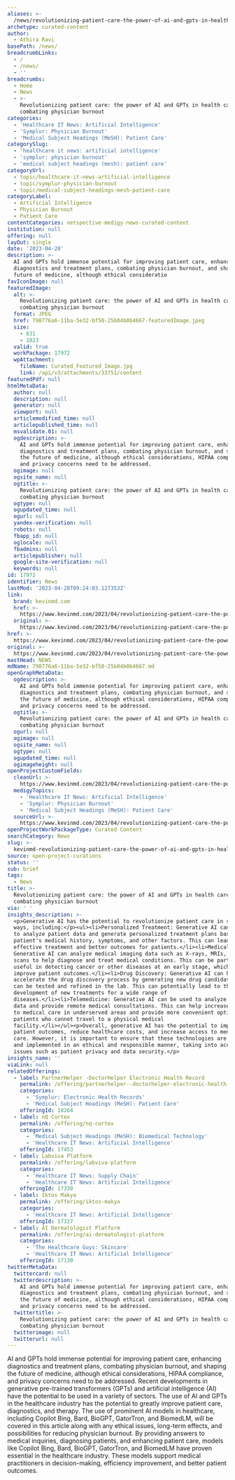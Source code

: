 ```yaml
---
aliases: >-
  /news/revolutionizing-patient-care-the-power-of-ai-and-gpts-in-health-care-and-combating-physician-burnout
archetype: curated-content
author:
  - Athira Ravi
basePath: /news/
breadcrumbLinks:
  - /
  - /news/
  - ''
breadcrumbs:
  - Home
  - News
  - >-
    Revolutionizing patient care: the power of AI and GPTs in health care and
    combating physician burnout
categories:
  - 'Healthcare IT News: Artificial Intelligence'
  - 'Symplur: Physician Burnout'
  - 'Medical Subject Headings (MeSH): Patient Care'
categorySlug:
  - 'healthcare it news: artificial intelligence'
  - 'symplur: physician burnout'
  - 'medical subject headings (mesh): patient care'
categoryUrl:
  - topic/healthcare-it-news-artificial-intelligence
  - topic/symplur-physician-burnout
  - topic/medical-subject-headings-mesh-patient-care
categoryLabel:
  - Artificial Intelligence
  - Physician Burnout
  - Patient Care
contentCategories: netspective-medigy-news-curated-content
institution: null
offering: null
layOut: single
date: '2023-04-28'
description: >-
  AI and GPTs hold immense potential for improving patient care, enhancing
  diagnostics and treatment plans, combating physician burnout, and shaping the
  future of medicine, although ethical consideratio
favIconImage: null
featuredImage:
  alt: >-
    Revolutionizing patient care: the power of AI and GPTs in health care and
    combating physician burnout
  format: JPEG
  href: 798776a6-11ba-5e32-bf50-25b04b0b4667-featuredImage.jpeg
  size:
    - 631
    - 1023
  valid: true
  workPackage: 17972
  wpAttachment:
    fileName: Curated_Featured_Image.jpg
    link: /api/v3/attachments/33751/content
featuredPdf: null
htmlMetaData:
  author: null
  description: null
  generator: null
  viewport: null
  articlemodified_time: null
  articlepublished_time: null
  msvalidate.01: null
  ogdescription: >-
    AI and GPTs hold immense potential for improving patient care, enhancing
    diagnostics and treatment plans, combating physician burnout, and shaping
    the future of medicine, although ethical considerations, HIPAA compliance,
    and privacy concerns need to be addressed.
  ogimage: null
  ogsite_name: null
  ogtitle: >-
    Revolutionizing patient care: the power of AI and GPTs in health care and
    combating physician burnout
  ogtype: null
  ogupdated_time: null
  ogurl: null
  yandex-verification: null
  robots: null
  fbapp_id: null
  oglocale: null
  fbadmins: null
  articlepublisher: null
  google-site-verification: null
  keywords: null
id: 17972
identifier: News
lastMod: '2023-04-28T09:24:03.127353Z'
link:
  brand: kevinmd.com
  href: >-
    https://www.kevinmd.com/2023/04/revolutionizing-patient-care-the-power-of-ai-and-gpts-in-health-care-and-combating-physician-burnout.html
  original: >-
    https://www.kevinmd.com/2023/04/revolutionizing-patient-care-the-power-of-ai-and-gpts-in-health-care-and-combating-physician-burnout.html
href: >-
  https://www.kevinmd.com/2023/04/revolutionizing-patient-care-the-power-of-ai-and-gpts-in-health-care-and-combating-physician-burnout.html
original: >-
  https://www.kevinmd.com/2023/04/revolutionizing-patient-care-the-power-of-ai-and-gpts-in-health-care-and-combating-physician-burnout.html
mastHead: NEWS
mdName: 798776a6-11ba-5e32-bf50-25b04b0b4667.md
openGraphMetaData:
  ogdescription: >-
    AI and GPTs hold immense potential for improving patient care, enhancing
    diagnostics and treatment plans, combating physician burnout, and shaping
    the future of medicine, although ethical considerations, HIPAA compliance,
    and privacy concerns need to be addressed.
  ogtitle: >-
    Revolutionizing patient care: the power of AI and GPTs in health care and
    combating physician burnout
  ogurl: null
  ogimage: null
  ogsite_name: null
  ogtype: null
  ogupdated_time: null
  ogimageheight: null
openProjectCustomFields:
  cleanUrl: >-
    https://www.kevinmd.com/2023/04/revolutionizing-patient-care-the-power-of-ai-and-gpts-in-health-care-and-combating-physician-burnout.html
  medigyTopics:
    - 'Healthcare IT News: Artificial Intelligence'
    - 'Symplur: Physician Burnout'
    - 'Medical Subject Headings (MeSH): Patient Care'
  sourceUrl: >-
    https://www.kevinmd.com/2023/04/revolutionizing-patient-care-the-power-of-ai-and-gpts-in-health-care-and-combating-physician-burnout.html
openProjectWorkPackageType: Curated Content
searchCategory: News
slug: >-
  kevinmd-revolutionizing-patient-care-the-power-of-ai-and-gpts-in-health-care-and-combating-physician-burnout
source: open-project-curations
status: ''
sub: brief
tags:
  - News
title: >-
  Revolutionizing patient care: the power of AI and GPTs in health care and
  combating physician burnout
via: ' '
insights_description: >-
  <p>Generative AI has the potential to revolutionize patient care in several
  ways, including:</p><ul><li>Personalized Treatment: Generative AI can be used
  to analyze patient data and generate personalized treatment plans based on a
  patient's medical history, symptoms, and other factors. This can lead to more
  effective treatment and better outcomes for patients.</li><li>Medical Imaging:
  Generative AI can analyze medical imaging data such as X-rays, MRIs, and CT
  scans to help diagnose and treat medical conditions. This can be particularly
  useful in detecting cancer or other diseases at an early stage, which can
  improve patient outcomes.</li><li>Drug Discovery: Generative AI can help
  accelerate the drug discovery process by generating new drug candidates that
  can be tested and refined in the lab. This can potentially lead to the
  development of new treatments for a wide range of
  diseases.</li><li>Telemedicine: Generative AI can be used to analyze patient
  data and provide remote medical consultations. This can help increase access
  to medical care in underserved areas and provide more convenient options for
  patients who cannot travel to a physical medical
  facility.</li></ul><p>Overall, generative AI has the potential to improve
  patient outcomes, reduce healthcare costs, and increase access to medical
  care. However, it is important to ensure that these technologies are developed
  and implemented in an ethical and responsible manner, taking into account
  issues such as patient privacy and data security.</p>
insights_name: ''
viaLink: null
relatedOfferings:
  - label: PartnerHelper -DoctorHelper Electronic Health Record
    permalink: /offering/partnerhelper--doctorhelper-electronic-health-record
    categories:
      - 'Symplur: Electronic Health Records'
      - 'Medical Subject Headings (MeSH): Patient Care'
    offeringId: 18264
  - label: nQ Cortex
    permalink: /offering/nq-cortex
    categories:
      - 'Medical Subject Headings (MeSH): Biomedical Technology'
      - 'Healthcare IT News: Artificial Intelligence'
    offeringId: 17453
  - label: Labviva Platform
    permalink: /offering/labviva-platform
    categories:
      - 'Healthcare IT News: Supply Chain'
      - 'Healthcare IT News: Artificial Intelligence'
    offeringId: 17330
  - label: Iktos Makya
    permalink: /offering/iktos-makya
    categories:
      - 'Healthcare IT News: Artificial Intelligence'
    offeringId: 17327
  - label: AI Dermatologist Platform
    permalink: /offering/ai-dermatologist-platform
    categories:
      - 'The Healthcare Guys: Skincare'
      - 'Healthcare IT News: Artificial Intelligence'
    offeringId: 17130
twitterMetaData:
  twittercard: null
  twitterdescription: >-
    AI and GPTs hold immense potential for improving patient care, enhancing
    diagnostics and treatment plans, combating physician burnout, and shaping
    the future of medicine, although ethical considerations, HIPAA compliance,
    and privacy concerns need to be addressed.
  twittertitle: >-
    Revolutionizing patient care: the power of AI and GPTs in health care and
    combating physician burnout
  twitterimage: null
  twitterurl: null
---
```

<p>AI and GPTs hold immense potential for improving patient care, enhancing diagnostics and treatment plans, combating physician burnout, and shaping the future of medicine, although ethical considerations, HIPAA compliance, and privacy concerns need to be addressed. Recent developments in generative pre-trained transformers (GPTs) and artificial intelligence (AI) have the potential to be used in a variety of sectors. The use of AI and GPTs in the healthcare industry has the potential to greatly improve patient care, diagnostics, and therapy. The use of prominent AI models in healthcare, including Copilot Bing, Bard, BioGPT, GatorTron, and BiomedLM, will be covered in this article along with any ethical issues, long-term effects, and possibilities for reducing physician burnout. By providing answers to medical inquiries, diagnosing patients, and enhancing patient care, models like Copilot Bing, Bard, BioGPT, GatorTron, and BiomedLM have proven essential in the healthcare industry. These models support medical practitioners in decision-making, efficiency improvement, and better patient outcomes.</p>